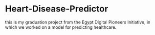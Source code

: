 # Heart-Disease-Predictor
this is my graduation project from the Egypt Digital Pioneers Initiative, in which we worked on a model for predicting healthcare.
